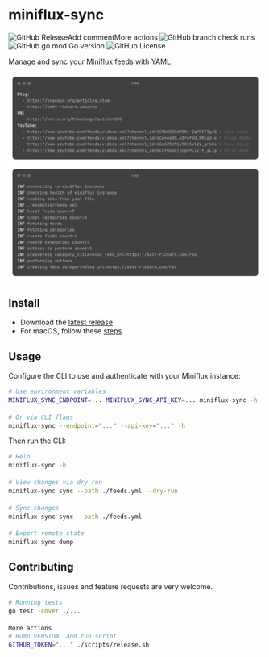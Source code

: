 # miniflux-sync

![GitHub Release](https://img.shields.io/github/v/release/mukeshmahato17/miniflux-sync?label=Release)Add commentMore actions
![GitHub branch check runs](https://img.shields.io/github/check-runs/mukeshmahato17/miniflux-sync/main?label=Checks)
![GitHub go.mod Go version](https://img.shields.io/github/go-mod/go-version/mukeshmahato17/miniflux-sync)
![GitHub License](https://img.shields.io/github/license/mukeshmahato17/miniflux-sync?label=License)

Manage and sync your [Miniflux](https://github.com/miniflux/v2) feeds with YAML.

![YAML config](./.resources/config.png)
 ![Logs](./.resources/logs.png)
 
 ## Install
 
- Download the [latest release](https://github.com/mukeshmahato17/miniflux-sync/releases)
- For macOS, follow these [steps](https://support.apple.com/en-il/guide/mac-help/mchleab3a043/mac)
 
 ## Usage

 Configure the CLI to use and authenticate with your Miniflux instance:

```bash
# Use environment variables
MINIFLUX_SYNC_ENDPOINT=... MINIFLUX_SYNC_API_KEY=... miniflux-sync -h

# Or via CLI flags
miniflux-sync --endpoint="..." --api-key="..." -h
```

Then run the CLI:
 
 ```bash
 # Help
 miniflux-sync -h
 
 # View changes via dry run
 miniflux-sync sync --path ./feeds.yml --dry-run
 
 # Sync changes
 miniflux-sync sync --path ./feeds.yml
 
 # Export remote state
 miniflux-sync dump
 ```
 

## Contributing
 
 Contributions, issues and feature requests are very welcome.
 
 ```bash
 # Running tests
 go test -cover ./...

 More actions
# Bump VERSION, and run script
GITHUB_TOKEN="..." ./scripts/release.sh
 ```
